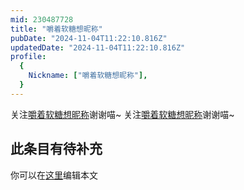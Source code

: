 ```yaml
---
mid: 230487728
title: "嚼着软糖想昵称"
pubDate: "2024-11-04T11:22:10.816Z"
updatedDate: "2024-11-04T11:22:10.816Z"
profile:
  {
    Nickname: ["嚼着软糖想昵称"],
  }
---
```


关注[嚼着软糖想昵称](https://space.bilibili.com/230487728)谢谢喵~ 关注[嚼着软糖想昵称](https://space.bilibili.com/230487728)谢谢喵~

## 此条目有待补充
你可以在[这里](https://github.com/Yuhanawa/VTuber.ICU/edit/master/src/content/v/嚼着软糖想昵称/index.md)编辑本文
